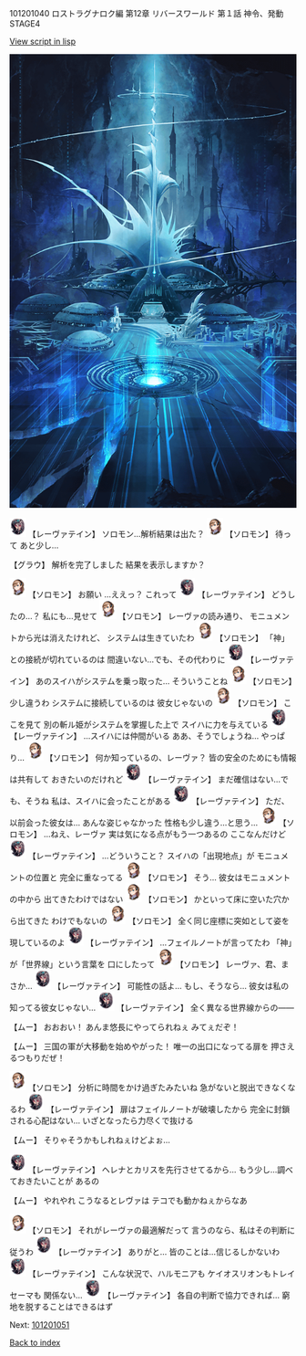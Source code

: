 101201040 ロストラグナロク編 第12章 リバースワールド 第１話 神令、発動 STAGE4

[View script in lisp](../scripts/101201040.txt)

![profound_nolight.png](../images/backgrounds/profound_nolight.png)

<img src="../images/units/3100211.png" alt="3100211.png" height="34"/>
【レーヴァテイン】
ソロモン…解析結果は出た？

<img src="../images/units/3503111.png" alt="3503111.png" height="34"/>
【ソロモン】
待って
あと少し…

【グラウ】
解析を完了しました
結果を表示しますか？

<img src="../images/units/3503111.png" alt="3503111.png" height="34"/>
【ソロモン】
お願い
…ええっ？
これって

<img src="../images/units/3100211.png" alt="3100211.png" height="34"/>
【レーヴァテイン】
どうしたの…？
私にも…見せて

<img src="../images/units/3503111.png" alt="3503111.png" height="34"/>
【ソロモン】
レーヴァの読み通り、
モニュメントから光は消えたけれど、
システムは生きていたわ

<img src="../images/units/3503111.png" alt="3503111.png" height="34"/>
【ソロモン】
「神」との接続が切れているのは
間違いない…でも、その代わりに

<img src="../images/units/3100211.png" alt="3100211.png" height="34"/>
【レーヴァテイン】
あのスイハがシステムを乗っ取った…
そういうことね

<img src="../images/units/3503111.png" alt="3503111.png" height="34"/>
【ソロモン】
少し違うわ
システムに接続しているのは
彼女じゃないの

<img src="../images/units/3503111.png" alt="3503111.png" height="34"/>
【ソロモン】
ここを見て
別の斬ル姫がシステムを掌握した上で
スイハに力を与えている

<img src="../images/units/3100211.png" alt="3100211.png" height="34"/>
【レーヴァテイン】
…スイハには仲間がいる
ああ、そうでしょうね…
やっぱり…

<img src="../images/units/3503111.png" alt="3503111.png" height="34"/>
【ソロモン】
何か知っているの、レーヴァ？
皆の安全のためにも情報は共有して
おきたいのだけれど

<img src="../images/units/3100211.png" alt="3100211.png" height="34"/>
【レーヴァテイン】
まだ確信はない…でも、そうね
私は、スイハに会ったことがある

<img src="../images/units/3100211.png" alt="3100211.png" height="34"/>
【レーヴァテイン】
ただ、以前会った彼女は…
あんな姿じゃなかった
性格も少し違う…と思う…

<img src="../images/units/3503111.png" alt="3503111.png" height="34"/>
【ソロモン】
…ねえ、レーヴァ
実は気になる点がもう一つあるの
ここなんだけど

<img src="../images/units/3100211.png" alt="3100211.png" height="34"/>
【レーヴァテイン】
…どういうこと？
スイハの「出現地点」が
モニュメントの位置と
完全に重なってる

<img src="../images/units/3503111.png" alt="3503111.png" height="34"/>
【ソロモン】
そう…
彼女はモニュメントの中から
出てきたわけではない

<img src="../images/units/3503111.png" alt="3503111.png" height="34"/>
【ソロモン】
かといって床に空いた穴から出てきた
わけでもないの

<img src="../images/units/3503111.png" alt="3503111.png" height="34"/>
【ソロモン】
全く同じ座標に突如として姿を
現しているのよ

<img src="../images/units/3100211.png" alt="3100211.png" height="34"/>
【レーヴァテイン】
…フェイルノートが言ってたわ
「神」が「世界線」という言葉を
口にしたって

<img src="../images/units/3503111.png" alt="3503111.png" height="34"/>
【ソロモン】
レーヴァ、君、まさか…

<img src="../images/units/3100211.png" alt="3100211.png" height="34"/>
【レーヴァテイン】
可能性の話よ…
もし、そうなら…
彼女は私の知ってる彼女じゃない…

<img src="../images/units/3100211.png" alt="3100211.png" height="34"/>
【レーヴァテイン】
全く異なる世界線からの――

【ムー】
おおおい！
あんま悠長にやってられねぇ
みてぇだぞ！

【ムー】
三国の軍が大移動を始めやがった！
唯一の出口になってる扉を
押さえるつもりだぜ！

<img src="../images/units/3503111.png" alt="3503111.png" height="34"/>
【ソロモン】
分析に時間をかけ過ぎたみたいね
急がないと脱出できなくなるわ

<img src="../images/units/3100211.png" alt="3100211.png" height="34"/>
【レーヴァテイン】
扉はフェイルノートが破壊したから
完全に封鎖される心配はない…
いざとなったら力尽くで抜ける

【ムー】
そりゃそうかもしれねぇけどよぉ…

<img src="../images/units/3100211.png" alt="3100211.png" height="34"/>
【レーヴァテイン】
ヘレナとカリスを先行させてるから…
もう少し…調べておきたいことが
あるの

【ムー】
やれやれ
こうなるとレヴァは
テコでも動かねぇからなあ

<img src="../images/units/3503111.png" alt="3503111.png" height="34"/>
【ソロモン】
それがレーヴァの最適解だって
言うのなら、私はその判断に従うわ

<img src="../images/units/3100211.png" alt="3100211.png" height="34"/>
【レーヴァテイン】
ありがと…
皆のことは…信じるしかないわ

<img src="../images/units/3100211.png" alt="3100211.png" height="34"/>
【レーヴァテイン】
こんな状況で、ハルモニアも
ケイオスリオンもトレイセーマも
関係ない…

<img src="../images/units/3100211.png" alt="3100211.png" height="34"/>
【レーヴァテイン】
各自の判断で協力できれば…
窮地を脱することはできるはず

Next: [101201051](101201051.md)

[Back to index](index.md)
